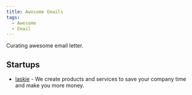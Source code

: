 ```yaml
---
title: Awesome Emails
tags:
  - Awesome
  - Email
---
```


Curating awesome email letter.

## Startups

- [laskie](https://laskie.substack.com/) - We create products and services to save your company time and make you more money.
